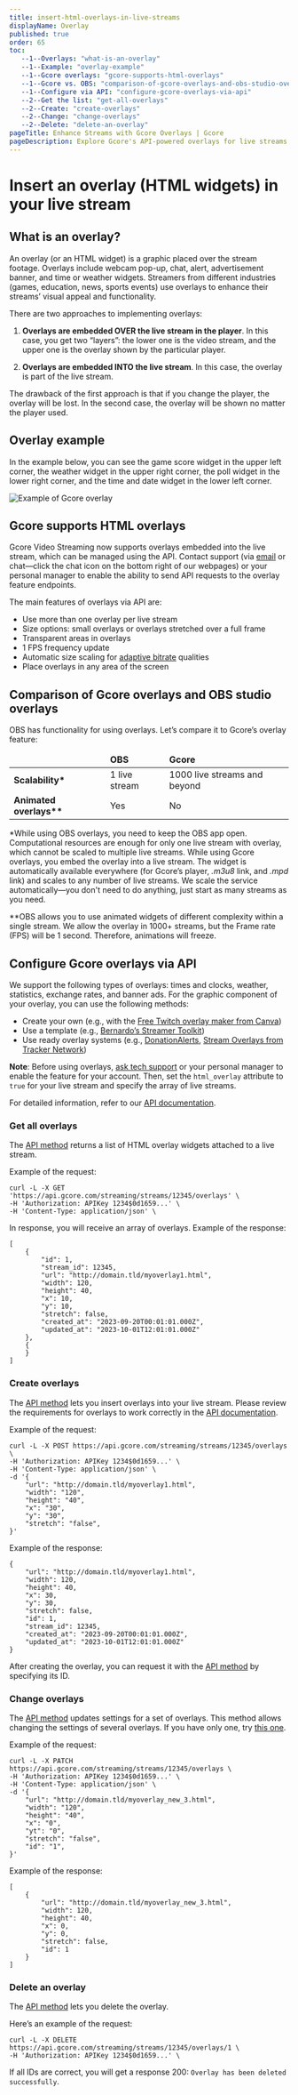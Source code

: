```yaml
---
title: insert-html-overlays-in-live-streams
displayName: Overlay
published: true
order: 65
toc:
   --1--Overlays: "what-is-an-overlay"
   --1--Example: "overlay-example"
   --1--Gcore overlays: "gcore-supports-html-overlays"
   --1--Gcore vs. OBS: "comparison-of-gcore-overlays-and-obs-studio-overlays"
   --1--Configure via API: "configure-gcore-overlays-via-api"
   --2--Get the list: "get-all-overlays"
   --2--Create: "create-overlays"
   --2--Change: "change-overlays"
   --2--Delete: "delete-an-overlay"
pageTitle: Enhance Streams with Gcore Overlays | Gcore 
pageDescription: Explore Gcore's API-powered overlays for live streams and know how to manage overlays seamlessly across multiple streams.
---
```

# Insert an overlay (HTML widgets) in your live stream

## What is an overlay?

An overlay (or an HTML widget) is a graphic placed over the stream footage. Overlays include webcam pop-up, chat, alert, advertisement banner, and time or weather widgets. Streamers from different industries (games, education, news, sports events) use overlays to enhance their streams’ visual appeal and functionality.

There are two approaches to implementing overlays:

1. **Overlays are embedded OVER the live stream in the player**. In this case, you get two “layers”: the lower one is the video stream, and the upper one is the overlay shown by the particular player.

2. **Overlays are embedded INTO the live stream**. In this case, the overlay is part of the live stream.

The drawback of the first approach is that if you change the player, the overlay will be lost. In the second case, the overlay will be shown no matter the player used.

## Overlay example

In the example below, you can see the game score widget in the upper left corner, the weather widget in the upper right corner, the poll widget in the lower right corner, and the time and date widget in the lower left corner.

<img loading="lazy" src="https://assets.gcore.pro/docs/streaming-platform/live-streaming/insert-html-overlays-in-live-streams/coffee_run_overlays-optimized.gif" alt="Example of Gcore overlay">

## Gcore supports HTML overlays

Gcore Video Streaming now supports overlays embedded into the live stream, which can be managed using the API. Contact support (via [email](maito:support@gcore.com) or chat—click the chat icon on the bottom right of our webpages) or your personal manager to enable the ability to send API requests to the overlay feature endpoints.

The main features of overlays via API are:

- Use more than one overlay per live stream
- Size options: small overlays or overlays stretched over a full frame
- Transparent areas in overlays
- 1 FPS frequency update
- Automatic size scaling for <a href="https://gcore.com/docs/streaming-platform/live-streams-and-videos-protocols-and-codecs/how-we-optimize-live-stream-and-video-performance-by-creating-different-bitrates" target="_blank">adaptive bitrate</a> qualities
- Place overlays in any area of the screen

## Comparison of Gcore overlays and OBS studio overlays

OBS has functionality for using overlays. Let’s compare it to Gcore’s overlay feature: 

<table>
<thead>
<tr>
<td></td>
<td><b>OBS</b></td>
<td><b>Gcore</b></td>
</tr>
</thead>
<tbody>
<tr>
<td><b>Scalability*</b></td>
<td>1 live stream</td>
<td>1000 live streams and beyond</td>
</tr>
<tr>
<td><b>Animated overlays**</b></td>
<td>Yes</td>
<td>No</td>
</tr>
</tbody>
</table>

*While using OBS overlays, you need to keep the OBS app open. Computational resources are enough for only one live stream with overlay, which cannot be scaled to multiple live streams. While using Gcore overlays, you embed the overlay into a live stream. The widget is automatically available everywhere (for Gcore’s player, <i>.m3u8</i> link, and <i>.mpd</i> link) and scales to any number of live streams. We scale the service automatically—you don't need to do anything, just start as many streams as you need. 

**OBS allows you to use animated widgets of different complexity within a single stream. We allow the overlay in 1000+ streams, but the Frame rate (FPS) will be 1 second. Therefore, animations will freeze. 

## Configure Gcore overlays via API

We support the following types of overlays: times and clocks, weather, statistics, exchange rates, and banner ads. For the graphic component of your overlay, you can use the following methods:

- Create your own (e.g., with the <a href="https://www.canva.com/create/twitch-overlays/" target="_blank">Free Twitch overlay maker from Canva</a>)
- Use a template (e.g., <a href="https://www.barnardos.org.uk/ready-player-b/streamer-toolkit" target="_blank">Bernardo’s Streamer Toolkit</a>)
- Use ready overlay systems (e.g., <a href="https://www.donationalerts.com/" target="_blank">DonationAlerts</a>, <a href="https://tracker.gg/overlays" target="_blank">Stream Overlays from Tracker Network</a>)

**Note**: Before using overlays, [ask tech support](mailto:support@gcore.com) or your personal manager to enable the feature for your account. Then, set the ```html_overlay``` attribute to ```true``` for your live stream and specify the array of live streams.

For detailed information, refer to our <a href="https://api.gcore.com/docs/streaming#tag/Overlays" target="_blank">API documentation</a>.

### Get all overlays

The <a href="https://api.gcore.com/docs/streaming#tag/Overlays/operation/get_overlays" target="_blank">API method</a> returns a list of HTML overlay widgets attached to a live stream.

Example of the request:

```
curl -L -X GET 'https://api.gcore.com/streaming/streams/12345/overlays' \
-H 'Authorization: APIKey 1234$0d1659...' \
-H 'Content-Type: application/json' \
```

In response, you will receive an array of overlays. Example of the response:

```
[
    {
        "id": 1,
        "stream_id": 12345,
        "url": "http://domain.tld/myoverlay1.html",
        "width": 120,
        "height": 40,
        "x": 10,
        "y": 10,
        "stretch": false,
        "created_at": "2023-09-20T00:01:01.000Z",
        "updated_at": "2023-10-01T12:01:01.000Z"
    },
    {
    }
]
```

### Create overlays

The <a href="https://api.gcore.com/docs/streaming#tag/Overlays/operation/post_overlays" target="_blank">API method</a> lets you insert overlays into your live stream. Please review the requirements for overlays to work correctly in the <a href="https://api.gcore.com/docs/streaming#tag/Overlays/operation/post_overlays" target="_blank">API documentation</a>.

Example of the request:

```
curl -L -X POST https://api.gcore.com/streaming/streams/12345/overlays \
-H 'Authorization: APIKey 1234$0d1659...' \
-H 'Content-Type: application/json' \
-d '{
    "url": "http://domain.tld/myoverlay1.html",
    "width": "120",
    "height": "40",
    "x": "30",
    "y": "30",
    "stretch": "false",      
}'
```

Example of the response:

```
{
    "url": "http://domain.tld/myoverlay1.html",
    "width": 120,
    "height": 40,
    "x": 30,
    "y": 30,
    "stretch": false,
    "id": 1,
    "stream_id": 12345,
    "created_at": "2023-09-20T00:01:01.000Z",
    "updated_at": "2023-10-01T12:01:01.000Z"
}
```

After creating the overlay, you can request it with the <a href="https://api.gcore.com/docs/streaming#tag/Overlays/operation/get_overlays_id" target="_blank">API method</a> by specifying its ID.

### Change overlays

The <a href="https://api.gcore.com/docs/streaming#tag/Overlays/operation/patch_overlay" target="_blank">API method</a> updates settings for a set of overlays. This method allows changing the settings of several overlays. If you have only one, try <a href="https://api.gcore.com/docs/streaming#tag/Overlays/operation/patch_overlay_id" target="_blank">this one</a>. 

Example of the request:

```
curl -L -X PATCH https://api.gcore.com/streaming/streams/12345/overlays \
-H 'Authorization: APIKey 1234$0d1659...' \
-H 'Content-Type: application/json' \
-d '{
    "url": "http://domain.tld/myoverlay_new_3.html",
    "width": "120",
    "height": "40",
    "x": "0",
    "yt": "0",
    "stretch": "false",
    "id": "1",
}'
```

Example of the response:

```
[
    {
        "url": "http://domain.tld/myoverlay_new_3.html",
        "width": 120,
        "height": 40,
        "x": 0,
        "y": 0,
        "stretch": false,
        "id": 1
    }
]
```

### Delete an overlay

The <a href="https://api.gcore.com/docs/streaming#tag/Overlays/operation/delete_overlays_id" target="_blank">API method</a> lets you delete the overlay.

Here’s an example of the request:

```
curl -L -X DELETE https://api.gcore.com/streaming/streams/12345/overlays/1 \
-H 'Authorization: APIKey 1234$0d1659...' \
```

If all IDs are correct, you will get a response 200: ```Overlay has been deleted successfully```. 